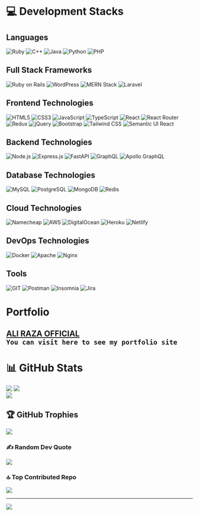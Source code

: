
# 💻 Development Stacks

## Languages

![Ruby](https://img.shields.io/badge/Ruby-%23CC342D.svg?style=for-the-badge&logo=ruby&logoColor=white) 
![C++](https://img.shields.io/badge/C++-%2300599C.svg?style=for-the-badge&logo=c%2B%2B&logoColor=white) 
![Java](https://img.shields.io/badge/Java-%23ED8B00.svg?style=for-the-badge&logo=java&logoColor=white) 
![Python](https://img.shields.io/badge/Python-3670A0?style=for-the-badge&logo=python&logoColor=ffdd54) 
![PHP](https://img.shields.io/badge/PHP-%23777BB4.svg?style=for-the-badge&logo=php&logoColor=white) 

## Full Stack Frameworks

![Ruby on Rails](https://img.shields.io/badge/Ruby_on_Rails-%23CC0000.svg?style=for-the-badge&logo=ruby-on-rails&logoColor=white) 
![WordPress](https://img.shields.io/badge/WordPress-%2321759B.svg?style=for-the-badge&logo=wordpress&logoColor=white) 
![MERN Stack](https://img.shields.io/badge/MERN_Stack-61DAFB?style=for-the-badge&logo=react&logoColor=white) 
![Laravel](https://img.shields.io/badge/Laravel-%23FF2D20.svg?style=for-the-badge&logo=laravel&logoColor=white) 


## Frontend Technologies

![HTML5](https://img.shields.io/badge/HTML5-%23E34F26.svg?style=for-the-badge&logo=html5&logoColor=white) 
![CSS3](https://img.shields.io/badge/CSS3-%231572B6.svg?style=for-the-badge&logo=css3&logoColor=white) 
![JavaScript](https://img.shields.io/badge/JavaScript-%23323330.svg?style=for-the-badge&logo=javascript&logoColor=%23F7DF1E) 
![TypeScript](https://img.shields.io/badge/TypeScript-%23007ACC.svg?style=for-the-badge&logo=typescript&logoColor=white) 
![React](https://img.shields.io/badge/React-%2320232a.svg?style=for-the-badge&logo=react&logoColor=61DAFB) 
![React Router](https://img.shields.io/badge/React_Router-CA4245?style=for-the-badge&logo=react-router&logoColor=white) 
![Redux](https://img.shields.io/badge/Redux-%23593d88.svg?style=for-the-badge&logo=redux&logoColor=white) 
![jQuery](https://img.shields.io/badge/jQuery-%230769AD.svg?style=for-the-badge&logo=jquery&logoColor=white) 
![Bootstrap](https://img.shields.io/badge/Bootstrap-%23563D7C.svg?style=for-the-badge&logo=bootstrap&logoColor=white) 
![Tailwind CSS](https://img.shields.io/badge/Tailwind_CSS-%2338B2AC.svg?style=for-the-badge&logo=tailwind-css&logoColor=white) 
![Semantic UI React](https://img.shields.io/badge/Semantic_UI_React-%2335BDB2.svg?style=for-the-badge&logo=SemanticUIReact&logoColor=white) 

## Backend Technologies

![Node.js](https://img.shields.io/badge/Node.js-6DA55F?style=for-the-badge&logo=node.js&logoColor=white) 
![Express.js](https://img.shields.io/badge/Express.js-%23404d59.svg?style=for-the-badge) 
![FastAPI](https://img.shields.io/badge/FastAPI-005571?style=for-the-badge&logo=fastapi) 
![GraphQL](https://img.shields.io/badge/GraphQL-E10098?style=for-the-badge&logo=graphql&logoColor=white) 
![Apollo GraphQL](https://img.shields.io/badge/Apollo_GraphQL-311C87?style=for-the-badge&logo=apollo-graphql&logoColor=white) 

## Database Technologies

![MySQL](https://img.shields.io/badge/MySQL-%2300f.svg?style=for-the-badge&logo=mysql&logoColor=white) 
![PostgreSQL](https://img.shields.io/badge/PostgreSQL-%23316192.svg?style=for-the-badge&logo=postgresql&logoColor=white) 
![MongoDB](https://img.shields.io/badge/MongoDB-%234ea94b.svg?style=for-the-badge&logo=mongodb&logoColor=white) 
![Redis](https://img.shields.io/badge/Redis-%23DD0031.svg?style=for-the-badge&logo=redis&logoColor=white) 

## Cloud Technologies

![Namecheap](https://img.shields.io/badge/Namecheap-DE3E2A?style=for-the-badge&logo=namecheap&logoColor=white)
![AWS](https://img.shields.io/badge/AWS-%23FF9900.svg?style=for-the-badge&logo=amazon-aws&logoColor=white) 
![DigitalOcean](https://img.shields.io/badge/DigitalOcean-%230167ff.svg?style=for-the-badge&logo=digitalOcean&logoColor=white) 
![Heroku](https://img.shields.io/badge/Heroku-%23430098.svg?style=for-the-badge&logo=heroku&logoColor=white) 
![Netlify](https://img.shields.io/badge/Netlify-%23000000.svg?style=for-the-badge&logo=netlify&logoColor=00C7B7) 

## DevOps Technologies

![Docker](https://img.shields.io/badge/Docker-%230db7ed.svg?style=for-the-badge&logo=docker&logoColor=white) 
![Apache](https://img.shields.io/badge/Apache-%23D42029.svg?style=for-the-badge&logo=apache&logoColor=white) 
![Nginx](https://img.shields.io/badge/Nginx-%23009639.svg?style=for-the-badge&logo=nginx&logoColor=white) 

## Tools

![GIT](https://img.shields.io/badge/GIT-fc6d26?style=for-the-badge&logo=git&logoColor=white) 
![Postman](https://img.shields.io/badge/Postman-FF6C37?style=for-the-badge&logo=postman&logoColor=white) 
![Insomnia](https://img.shields.io/badge/Insomnia-black?style=for-the-badge&logo=insomnia&logoColor=5849BE) 
![Jira](https://img.shields.io/badge/Jira-%230A0FFF.svg?style=for-the-badge&logo=jira&logoColor=white) 


# Portfolio
[ALI RAZA OFFICIAL](https://alirazaofficial.com) <br>
`You can visit here to see my portfolio site`
---

# 📊 GitHub Stats
![](https://github-readme-stats.vercel.app/api?username=aliraza-stack&theme=react&hide_border=false&include_all_commits=true&count_private=true)
![](https://github-readme-streak-stats.herokuapp.com/?user=aliraza-stack&theme=react&hide_border=false)<br/>
![](https://github-readme-stats.vercel.app/api/top-langs/?username=aliraza-stack&theme=react&hide_border=false&include_all_commits=true&count_private=true&layout=compact)

## 🏆 GitHub Trophies
![](https://github-profile-trophy.vercel.app/?username=aliraza-stack&theme=radical&no-frame=false&no-bg=false&margin-w=4)

### ✍️ Random Dev Quote
![](https://quotes-github-readme.vercel.app/api?type=horizontal&theme=radical)

### 🔝 Top Contributed Repo
![](https://github-contributor-stats.vercel.app/api?username=aliraza-stack&limit=5&theme=dark&combine_all_yearly_contributions=true)

---
[![](https://visitcount.itsvg.in/api?id=aliraza-stack&icon=2&color=1)](https://visitcount.itsvg.in)

<!-- Proudly created with GPRM ( https://gprm.itsvg.in ) -->
